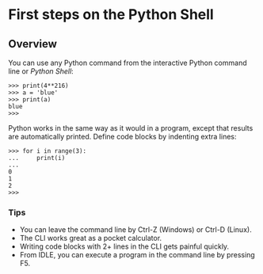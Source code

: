 
# First steps on the Python Shell

## Overview

You can use any Python command from the interactive Python command line or *Python Shell*:

    >>> print(4**216)
    >>> a = 'blue'
    >>> print(a)
    blue
    >>>

Python works in the same way as it would in a program, except that results are automatically printed.
Define code blocks by indenting extra lines:

	>>> for i in range(3):
	...     print(i)
	...
	0
	1
	2
	>>> 

### Tips

* You can leave the command line by Ctrl-Z (Windows) or Ctrl-D (Linux).
* The CLI works great as a pocket calculator.
* Writing code blocks with 2+ lines in the CLI gets painful quickly.
* From IDLE, you can execute a program in the command line by pressing F5.
